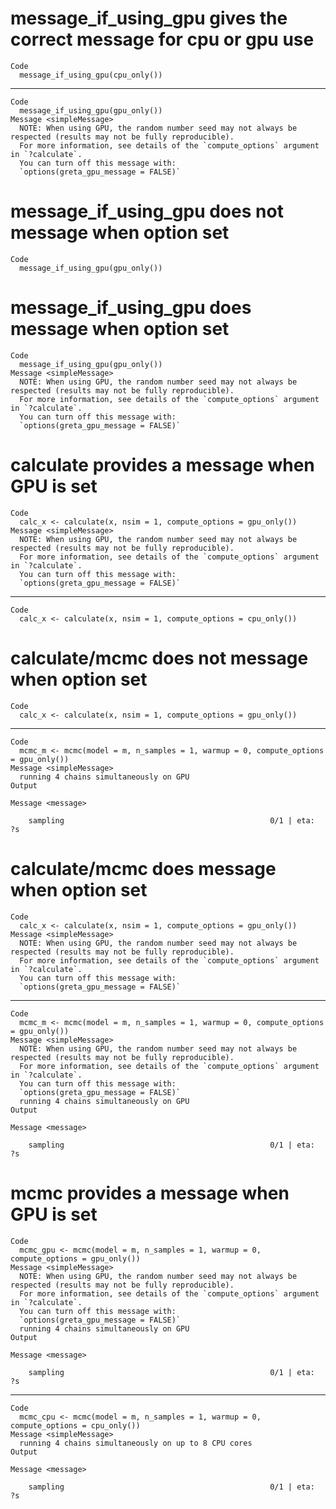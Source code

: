 # message_if_using_gpu gives the correct message for cpu or gpu use

    Code
      message_if_using_gpu(cpu_only())

---

    Code
      message_if_using_gpu(gpu_only())
    Message <simpleMessage>
      NOTE: When using GPU, the random number seed may not always be respected (results may not be fully reproducible).
      For more information, see details of the `compute_options` argument in `?calculate`.
      You can turn off this message with:
      `options(greta_gpu_message = FALSE)`

# message_if_using_gpu does not message when option set

    Code
      message_if_using_gpu(gpu_only())

# message_if_using_gpu does message when option set

    Code
      message_if_using_gpu(gpu_only())
    Message <simpleMessage>
      NOTE: When using GPU, the random number seed may not always be respected (results may not be fully reproducible).
      For more information, see details of the `compute_options` argument in `?calculate`.
      You can turn off this message with:
      `options(greta_gpu_message = FALSE)`

# calculate provides a message when GPU is set

    Code
      calc_x <- calculate(x, nsim = 1, compute_options = gpu_only())
    Message <simpleMessage>
      NOTE: When using GPU, the random number seed may not always be respected (results may not be fully reproducible).
      For more information, see details of the `compute_options` argument in `?calculate`.
      You can turn off this message with:
      `options(greta_gpu_message = FALSE)`

---

    Code
      calc_x <- calculate(x, nsim = 1, compute_options = cpu_only())

# calculate/mcmc does not message when option set

    Code
      calc_x <- calculate(x, nsim = 1, compute_options = gpu_only())

---

    Code
      mcmc_m <- mcmc(model = m, n_samples = 1, warmup = 0, compute_options = gpu_only())
    Message <simpleMessage>
      running 4 chains simultaneously on GPU
    Output
      
    Message <message>
      
        sampling                                              0/1 | eta:  ?s          

# calculate/mcmc does message when option set

    Code
      calc_x <- calculate(x, nsim = 1, compute_options = gpu_only())
    Message <simpleMessage>
      NOTE: When using GPU, the random number seed may not always be respected (results may not be fully reproducible).
      For more information, see details of the `compute_options` argument in `?calculate`.
      You can turn off this message with:
      `options(greta_gpu_message = FALSE)`

---

    Code
      mcmc_m <- mcmc(model = m, n_samples = 1, warmup = 0, compute_options = gpu_only())
    Message <simpleMessage>
      NOTE: When using GPU, the random number seed may not always be respected (results may not be fully reproducible).
      For more information, see details of the `compute_options` argument in `?calculate`.
      You can turn off this message with:
      `options(greta_gpu_message = FALSE)`
      running 4 chains simultaneously on GPU
    Output
      
    Message <message>
      
        sampling                                              0/1 | eta:  ?s          

# mcmc provides a message when GPU is set

    Code
      mcmc_gpu <- mcmc(model = m, n_samples = 1, warmup = 0, compute_options = gpu_only())
    Message <simpleMessage>
      NOTE: When using GPU, the random number seed may not always be respected (results may not be fully reproducible).
      For more information, see details of the `compute_options` argument in `?calculate`.
      You can turn off this message with:
      `options(greta_gpu_message = FALSE)`
      running 4 chains simultaneously on GPU
    Output
      
    Message <message>
      
        sampling                                              0/1 | eta:  ?s          

---

    Code
      mcmc_cpu <- mcmc(model = m, n_samples = 1, warmup = 0, compute_options = cpu_only())
    Message <simpleMessage>
      running 4 chains simultaneously on up to 8 CPU cores
    Output
      
    Message <message>
      
        sampling                                              0/1 | eta:  ?s          

